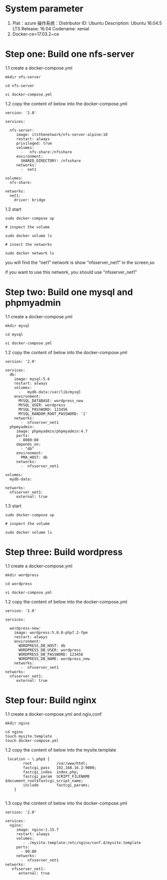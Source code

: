 # System parameter
1. Plat：azure
  操作系统：Distributor ID: Ubuntu
  Description:    Ubuntu 16.04.5 LTS
  Release:        16.04
  Codename:       xenial
2. Docker-ce=17.03.2~ce

# Step one:  Build one nfs-server

1.1 create a docker-compose.yml
```
mkdir nfs-server

cd nfs-server

vi docker-compose.yml
```
1.2 copy the content of below into the docker-compose.yml
```
version: '2.0'

services:

  nfs-server:
     image: itsthenetwork/nfs-server-alpine:10
     restart: always
     privileged: true
     volumes:
       -   nfs-share:/nfsshare
     environment:
       SHARED_DIRECTORY: /nfsshare
     networks:
       -  net1

volumes:
  nfs-share:

networks:
  net1:
    driver: bridge

```
1.3 start
```
sudo docker-compose up

# inspect the volume

sudo docker volume ls

# insect the networks

sudo docker network ls

```
you will find the “net1” network is show “nfsserver_net1” in the screen,so

if you want to use this network, you should use “nfsserver_net1”


# Step two:  Build one mysql and phpmyadmin
1.1 create a docker-compose.yml
```
mkdir mysql

cd mysql

vi docker-compose.yml

```
1.2 copy the content of below into the docker-compose.yml
```
version: '2.0'

services:
  db:
    image: mysql:5.6
    restart: always
    volumes:
      -   mydb-data:/var/lib/mysql
    environment:
      MYSQL_DATABASE: wordpress_new
      MYSQL_USER: wordpress
      MYSQL_PASSWORD: 123456
      MYSQL_RANDOM_ROOT_PASSWORD: '1'
    networks:
       -  nfsserver_net1
  phpmyadmin:
     image: phpmyadmin/phpmyadmin:4.7
     ports:
      - 8080:80
     depends_on:
       - "db"
     environment:
       PMA_HOST: db
     networks:
       -  nfsserver_net1

volumes:
  mydb-data:

networks:
  nfsserver_net1:
     external: true

```
1.3 start
```
sudo docker-compose up

# inspect the volume

sudo docker volume ls

```
# Step three:  Build wordpress
1.1 create a docker-compose.yml
```
mkdir wordpress

cd wordpress

vi docker-compose.yml
```
1.2 copy the content of below into the docker-compose.yml

```
version: '2.0'

services:

  wordpress-new:
    image: wordpress:5.0.0-php7.2-fpm
    restart: always
    environment:
      WORDPRESS_DB_HOST: db
      WORDPRESS_DB_USER: wordpress
      WORDPRESS_DB_PASSWORD: 123456
      WORDPRESS_DB_NAME: wordpress_new
    networks:
       -  nfsserver_net1
networks:
  nfsserver_net1:
     external: true
```
# Step four:  Build nginx
1.1 create a docker-compose.yml and ngix,conf
```
mkdir nginx

cd nginx
touch mysite.template
touch docker-compose.yml
```

1.2 copy the content of below into the mysite.template

```
 location ~ \.php$ {
        root           /var/www/html;
        fastcgi_pass   192.168.16.2:9000;
        fastcgi_index  index.php;
        fastcgi_param  SCRIPT_FILENAME  $document_root$fastcgi_script_name;
        include        fastcgi_params;
    }


```

1.3 copy the content of below into the docker-compose.yml

```
version: '2.0'

services:
  nginx:
     image: nginx:1.15.7
     restart: always
     volumes:
        - ./mysite.template:/etc/nginx/conf.d/mysite.template
     ports:
       - 80:80
     networks:
       -  nfsserver_net1
networks:
   nfsserver_net1:
      external: true
```
